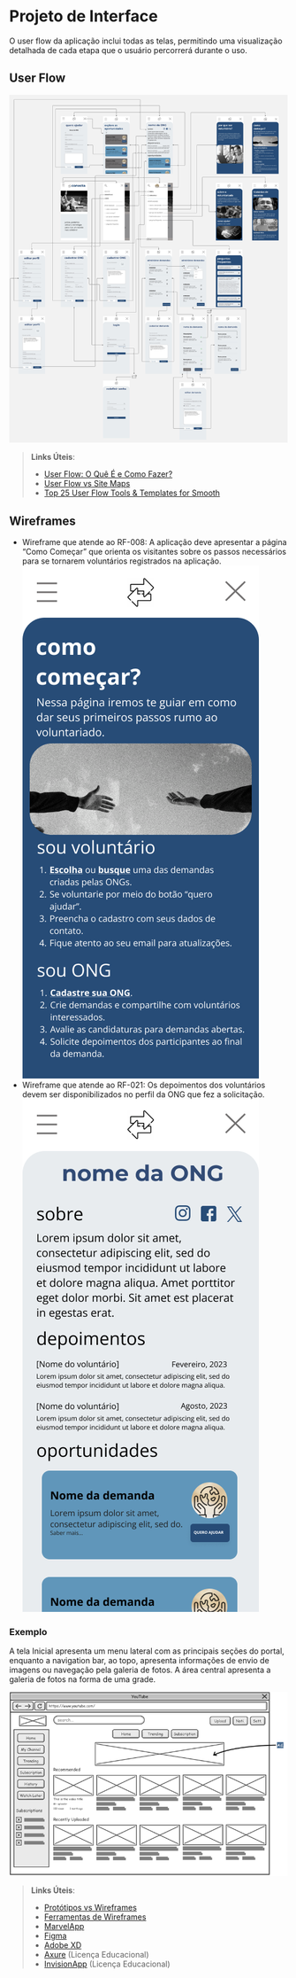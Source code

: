 
# Projeto de Interface

O user flow da aplicação inclui todas as telas, permitindo uma visualização detalhada de cada etapa que o usuário percorrerá durante o uso.

## User Flow

![user-flow](./img/user-flow.jpg)

> **Links Úteis**:
> - [User Flow: O Quê É e Como Fazer?](https://medium.com/7bits/fluxo-de-usu%C3%A1rio-user-flow-o-que-%C3%A9-como-fazer-79d965872534)
> - [User Flow vs Site Maps](http://designr.com.br/sitemap-e-user-flow-quais-as-diferencas-e-quando-usar-cada-um/)
> - [Top 25 User Flow Tools & Templates for Smooth](https://www.mockplus.com/blog/post/user-flow-tools)


## Wireframes

- Wireframe que atende ao RF-008:
A aplicação deve apresentar a página “Como Começar” que orienta os visitantes sobre os passos necessários para se tornarem voluntários registrados na aplicação.
![wireframe-como-comecar](./img/wireframes/como-comecar.png)
- Wireframe que atende ao RF-021:
Os depoimentos dos voluntários devem ser disponibilizados no perfil da ONG que fez a solicitação.
![wireframe-pagina-da-ong](./img/wireframes/pagina-da-ong.png)

### Exemplo

A tela Inicial apresenta um menu lateral com as principais seções do portal, enquanto a navigation bar, ao topo, apresenta informações de envio de imagens ou navegação pela galeria de fotos. A área central apresenta a galeria de fotos na forma de uma grade.

![Exemplo de Wireframe](img/wireframe-example.png)

 
> **Links Úteis**:
> - [Protótipos vs Wireframes](https://www.nngroup.com/videos/prototypes-vs-wireframes-ux-projects/)
> - [Ferramentas de Wireframes](https://rockcontent.com/blog/wireframes/)
> - [MarvelApp](https://marvelapp.com/developers/documentation/tutorials/)
> - [Figma](https://www.figma.com/)
> - [Adobe XD](https://www.adobe.com/br/products/xd.html#scroll)
> - [Axure](https://www.axure.com/edu) (Licença Educacional)
> - [InvisionApp](https://www.invisionapp.com/) (Licença Educacional)
